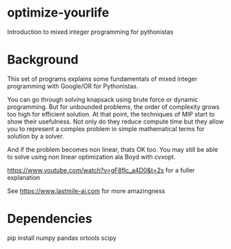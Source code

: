 # optimize-yourlife
Introduction to mixed integer programming for pythonistas

# Background

This set of programs explains some fundamentals of mixed integer programming with Google/OR for Pythonistas.

You can go through solving knapsack using brute force or dynamic programming. 
But for unbounded problems, the order of complexity grows too high for efficient solution. At that point, the techniques of MIP start to show their usefulness.  Not only do they reduce compute
time but they allow you to represent a complex problem in simple mathematical terms for solution by a solver.

And if the problem becomes non linear, thats OK too. You may still be able to solve using non linear optimization ala Boyd with cvxopt.

https://www.youtube.com/watch?v=gF8flc_a4D0&t=2s for a fuller explanation

See https://www.lastmile-ai.com for more amazingness

# Dependencies

pip install numpy pandas ortools scipy




